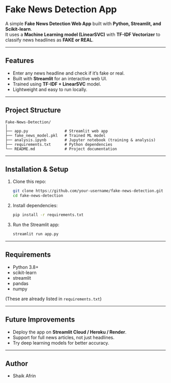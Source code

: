 # Fake News Detection App

A simple **Fake News Detection Web App** built with **Python, Streamlit, and Scikit-learn**.  
It uses a **Machine Learning model (LinearSVC)** with **TF-IDF Vectorizer** to classify news headlines as **FAKE or REAL**.

---

##  Features
- Enter any news headline and check if it’s fake or real.
- Built with **Streamlit** for an interactive web UI.
- Trained using **TF-IDF + LinearSVC** model.
- Lightweight and easy to run locally.

---

##  Project Structure
```
Fake-News-Detection/
│
├── app.py                # Streamlit web app
├── fake_news_model.pkl   # Trained ML model
├── analysis.ipynb        # Jupyter notebook (training & analysis)
├── requirements.txt      # Python dependencies
└── README.md             # Project documentation
```

---

##  Installation & Setup
1. Clone this repo:
   ```bash
   git clone https://github.com/your-username/fake-news-detection.git
   cd fake-news-detection
   ```

2. Install dependencies:
   ```bash
   pip install -r requirements.txt
   ```

3. Run the Streamlit app:
   ```bash
   streamlit run app.py
   ```

---

##  Requirements
- Python 3.8+
- scikit-learn
- streamlit
- pandas
- numpy

(These are already listed in `requirements.txt`)

---



##  Future Improvements
- Deploy the app on **Streamlit Cloud / Heroku / Render**.
- Support for full news articles, not just headlines.
- Try deep learning models for better accuracy.

---

##  Author
- Shaik Afrin

